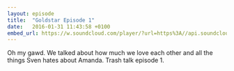 ```yaml
---
layout: episode
title:  "Goldstar Episode 1"
date:   2016-01-31 11:43:58 +0100
embed_url: https://w.soundcloud.com/player/?url=https%3A//api.soundcloud.com/tracks/243458480&amp;color=ff5500&amp;auto_play=false&amp;hide_related=false&amp;show_comments=true&amp;show_user=true&amp;show_reposts=false
---
```

Oh my gawd. We talked about how much we love each other and all the things Sven hates about Amanda. Trash talk episode 1.

[Queen of the Lesbians]: https://www.youtube.com/watch?v=e3zLR2WhV4o
